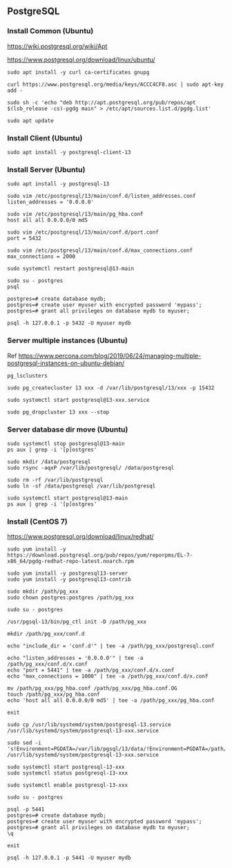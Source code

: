 ## PostgreSQL

### Install Common (Ubuntu)

https://wiki.postgresql.org/wiki/Apt

https://www.postgresql.org/download/linux/ubuntu/

```
sudo apt install -y curl ca-certificates gnupg

curl https://www.postgresql.org/media/keys/ACCC4CF8.asc | sudo apt-key add -

sudo sh -c 'echo "deb http://apt.postgresql.org/pub/repos/apt $(lsb_release -cs)-pgdg main" > /etc/apt/sources.list.d/pgdg.list'

sudo apt update
```

### Install Client (Ubuntu)

```
sudo apt install -y postgresql-client-13
```

### Install Server (Ubuntu)

```
sudo apt install -y postgresql-13

sudo vim /etc/postgresql/13/main/conf.d/listen_addresses.conf
listen_addresses = '0.0.0.0'

sudo vim /etc/postgresql/13/main/pg_hba.conf
host all all 0.0.0.0/0 md5

sudo vim /etc/postgresql/13/main/conf.d/port.conf
port = 5432

sudo vim /etc/postgresql/13/main/conf.d/max_connections.conf
max_connections = 2000

sudo systemctl restart postgresql@13-main
```

```
sudo su - postgres
psql

postgres=# create database mydb;
postgres=# create user myuser with encrypted password 'mypass';
postgres=# grant all privileges on database mydb to myuser;
```

```
psql -h 127.0.0.1 -p 5432 -U myuser mydb
```

### Server multiple instances (Ubuntu)

Ref https://www.percona.com/blog/2019/06/24/managing-multiple-postgresql-instances-on-ubuntu-debian/

```
pg_lsclusters
```

```
sudo pg_createcluster 13 xxx -d /var/lib/postgresql/13/xxx -p 15432

sudo systemctl start postgresql@13-xxx.service
```

```
sudo pg_dropcluster 13 xxx --stop
```

### Server database dir move (Ubuntu)

```
sudo systemctl stop postgresql@13-main
ps aux | grep -i '[p]ostgres'

sudo mkdir /data/postgresql
sudo rsync -aqxP /var/lib/postgresql/ /data/postgresql

sudo rm -rf /var/lib/postgresql
sudo ln -sf /data/postgresql /var/lib/postgresql

sudo systemctl start postgresql@13-main
ps aux | grep -i '[p]ostgres'
```

### Install (CentOS 7)

https://www.postgresql.org/download/linux/redhat/

```
sudo yum install -y https://download.postgresql.org/pub/repos/yum/reporpms/EL-7-x86_64/pgdg-redhat-repo-latest.noarch.rpm

sudo yum install -y postgresql13-server
sudo yum install -y postgresql13-contrib
```

```
sudo mkdir /path/pg_xxx
sudo chown postgres:postgres /path/pg_xxx
```

```
sudo su - postgres

/usr/pgsql-13/bin/pg_ctl init -D /path/pg_xxx

mkdir /path/pg_xxx/conf.d

echo "include_dir = 'conf.d'" | tee -a /path/pg_xxx/postgresql.conf

echo "listen_addresses = '0.0.0.0'" | tee -a /path/pg_xxx/conf.d/x.conf
echo "port = 5441" | tee -a /path/pg_xxx/conf.d/x.conf
echo "max_connections = 1000" | tee -a /path/pg_xxx/conf.d/x.conf

mv /path/pg_xxx/pg_hba.conf /path/pg_xxx/pg_hba.conf.OG
touch /path/pg_xxx/pg_hba.conf
echo 'host all all 0.0.0.0/0 md5' | tee -a /path/pg_xxx/pg_hba.conf

exit
```

```
sudo cp /usr/lib/systemd/system/postgresql-13.service /usr/lib/systemd/system/postgresql-13-xxx.service

sudo sed -i 's!Environment=PGDATA=/var/lib/pgsql/13/data/!Environment=PGDATA=/path/pg_xxx/!' /usr/lib/systemd/system/postgresql-13-xxx.service

sudo systemctl start postgresql-13-xxx
sudo systemctl status postgresql-13-xxx

sudo systemctl enable postgresql-13-xxx
```

```
sudo su - postgres

psql -p 5441
postgres=# create database mydb;
postgres=# create user myuser with encrypted password 'mypass';
postgres=# grant all privileges on database mydb to myuser;
\q

exit
```

```
psql -h 127.0.0.1 -p 5441 -U myuser mydb
```
